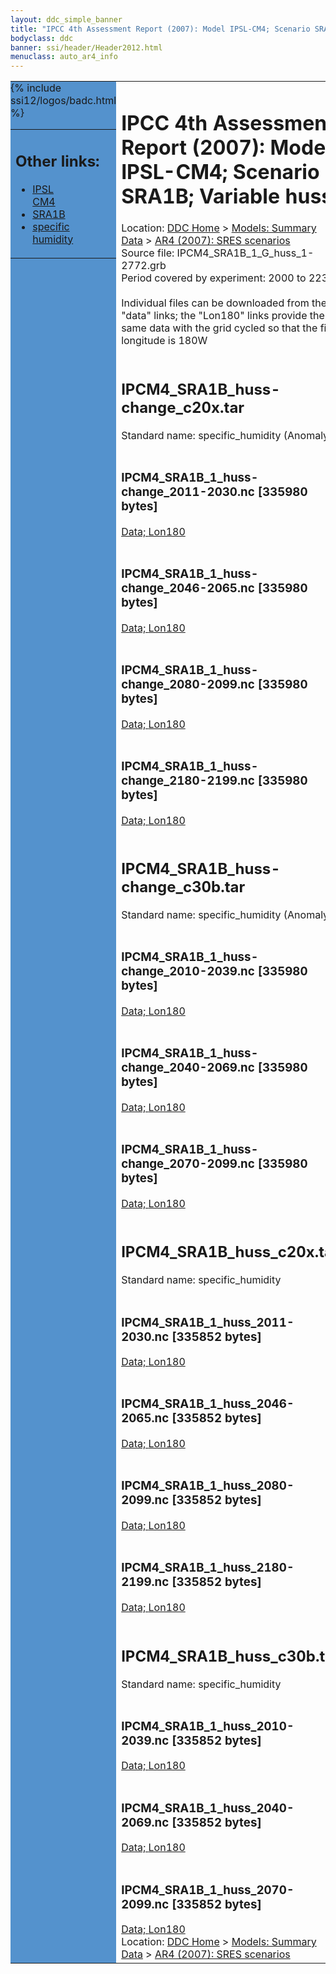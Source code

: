 ```yaml
---
layout: ddc_simple_banner
title: "IPCC 4th Assessment Report (2007): Model IPSL-CM4; Scenario SRA1B; Variable huss"
bodyclass: ddc
banner: ssi/header/Header2012.html
menuclass: auto_ar4_info
---
```



<table width="100%" border="0" cellspacing="0" cellpadding="0" style="border-collapse: collapse;">
<tr style="margin:0;padding:0;border:0;">
<td style="margin:0;padding:0;border:0;height:1pt;width:150pt;background:#5492CD;" valign="top" >

<div id="lh-col2" class="auto_ar4_info">
<table class="menumain" bgcolor="#5492CD" cellspacing="0" width="100%" border="0">
<tr><td>
<h2> Other links:</h2>
<ul>
<li><a href="/auto/ar4/model-IPSL-CM4.html">IPSL<br/>CM4</a></li>
<li><a href="/auto/ar4/scenario-SRA1B.html">SRA1B</a></li>
<li><a href="/auto/ar4/var-specific_humidity.html">specific humidity</a></li>
</ul>
</td></tr>
{% include ssi12/logos/badc.html %}
</table>
</div>
</td>
<td><h1>IPCC 4th Assessment Report (2007): Model IPSL-CM4; Scenario SRA1B; Variable huss</h1>

<!-- Breadcrumb1 -->
<div id="breadcrumb1" align="left">
Location: <a href="/index.html">DDC Home</a> > <a href="/sim/gcm_clim/">Models: Summary Data</a>
> <a href="/sim/gcm_clim/SRES_AR4/index.html">AR4 (2007): SRES scenarios</a>
</div>
<!-- End of Breadcrumb1 -->Source file: IPCM4_SRA1B_1_G_huss_1-2772.grb
<br/>
Period covered by experiment: 2000 to 2230<br/>
<br/>Individual files can be downloaded from the "data" links; the "Lon180" links provide the same data
         with the grid cycled so that the first longitude is 180W<br/>
<br/><h2>IPCM4_SRA1B_huss-change_c20x.tar</h2>
Standard name: specific_humidity (Anomaly)<br>
<br/><h3>IPCM4_SRA1B_1_huss-change_2011-2030.nc [335980 bytes]</h3>
<a href="/cgi-bin/downl/ar4_nc/huss/IPCM4_SRA1B_1_huss-change_2011-2030.nc">Data; </a><a href="/cgi-bin/downl/ar4_nc/huss/IPCM4_SRA1B_1_huss-change_2011-2030.cyto180.nc"> Lon180</a><br/>
<br/><h3>IPCM4_SRA1B_1_huss-change_2046-2065.nc [335980 bytes]</h3>
<a href="/cgi-bin/downl/ar4_nc/huss/IPCM4_SRA1B_1_huss-change_2046-2065.nc">Data; </a><a href="/cgi-bin/downl/ar4_nc/huss/IPCM4_SRA1B_1_huss-change_2046-2065.cyto180.nc"> Lon180</a><br/>
<br/><h3>IPCM4_SRA1B_1_huss-change_2080-2099.nc [335980 bytes]</h3>
<a href="/cgi-bin/downl/ar4_nc/huss/IPCM4_SRA1B_1_huss-change_2080-2099.nc">Data; </a><a href="/cgi-bin/downl/ar4_nc/huss/IPCM4_SRA1B_1_huss-change_2080-2099.cyto180.nc"> Lon180</a><br/>
<br/><h3>IPCM4_SRA1B_1_huss-change_2180-2199.nc [335980 bytes]</h3>
<a href="/cgi-bin/downl/ar4_nc/huss/IPCM4_SRA1B_1_huss-change_2180-2199.nc">Data; </a><a href="/cgi-bin/downl/ar4_nc/huss/IPCM4_SRA1B_1_huss-change_2180-2199.cyto180.nc"> Lon180</a><br/>
<br/><h2>IPCM4_SRA1B_huss-change_c30b.tar</h2>
Standard name: specific_humidity (Anomaly)<br>
<br/><h3>IPCM4_SRA1B_1_huss-change_2010-2039.nc [335980 bytes]</h3>
<a href="/cgi-bin/downl/ar4_nc/huss/IPCM4_SRA1B_1_huss-change_2010-2039.nc">Data; </a><a href="/cgi-bin/downl/ar4_nc/huss/IPCM4_SRA1B_1_huss-change_2010-2039.cyto180.nc"> Lon180</a><br/>
<br/><h3>IPCM4_SRA1B_1_huss-change_2040-2069.nc [335980 bytes]</h3>
<a href="/cgi-bin/downl/ar4_nc/huss/IPCM4_SRA1B_1_huss-change_2040-2069.nc">Data; </a><a href="/cgi-bin/downl/ar4_nc/huss/IPCM4_SRA1B_1_huss-change_2040-2069.cyto180.nc"> Lon180</a><br/>
<br/><h3>IPCM4_SRA1B_1_huss-change_2070-2099.nc [335980 bytes]</h3>
<a href="/cgi-bin/downl/ar4_nc/huss/IPCM4_SRA1B_1_huss-change_2070-2099.nc">Data; </a><a href="/cgi-bin/downl/ar4_nc/huss/IPCM4_SRA1B_1_huss-change_2070-2099.cyto180.nc"> Lon180</a><br/>
<br/><h2>IPCM4_SRA1B_huss_c20x.tar</h2>
Standard name: specific_humidity<br>
<br/><h3>IPCM4_SRA1B_1_huss_2011-2030.nc [335852 bytes]</h3>
<a href="/cgi-bin/downl/ar4_nc/huss/IPCM4_SRA1B_1_huss_2011-2030.nc">Data; </a><a href="/cgi-bin/downl/ar4_nc/huss/IPCM4_SRA1B_1_huss_2011-2030.cyto180.nc"> Lon180</a><br/>
<br/><h3>IPCM4_SRA1B_1_huss_2046-2065.nc [335852 bytes]</h3>
<a href="/cgi-bin/downl/ar4_nc/huss/IPCM4_SRA1B_1_huss_2046-2065.nc">Data; </a><a href="/cgi-bin/downl/ar4_nc/huss/IPCM4_SRA1B_1_huss_2046-2065.cyto180.nc"> Lon180</a><br/>
<br/><h3>IPCM4_SRA1B_1_huss_2080-2099.nc [335852 bytes]</h3>
<a href="/cgi-bin/downl/ar4_nc/huss/IPCM4_SRA1B_1_huss_2080-2099.nc">Data; </a><a href="/cgi-bin/downl/ar4_nc/huss/IPCM4_SRA1B_1_huss_2080-2099.cyto180.nc"> Lon180</a><br/>
<br/><h3>IPCM4_SRA1B_1_huss_2180-2199.nc [335852 bytes]</h3>
<a href="/cgi-bin/downl/ar4_nc/huss/IPCM4_SRA1B_1_huss_2180-2199.nc">Data; </a><a href="/cgi-bin/downl/ar4_nc/huss/IPCM4_SRA1B_1_huss_2180-2199.cyto180.nc"> Lon180</a><br/>
<br/><h2>IPCM4_SRA1B_huss_c30b.tar</h2>
Standard name: specific_humidity<br>
<br/><h3>IPCM4_SRA1B_1_huss_2010-2039.nc [335852 bytes]</h3>
<a href="/cgi-bin/downl/ar4_nc/huss/IPCM4_SRA1B_1_huss_2010-2039.nc">Data; </a><a href="/cgi-bin/downl/ar4_nc/huss/IPCM4_SRA1B_1_huss_2010-2039.cyto180.nc"> Lon180</a><br/>
<br/><h3>IPCM4_SRA1B_1_huss_2040-2069.nc [335852 bytes]</h3>
<a href="/cgi-bin/downl/ar4_nc/huss/IPCM4_SRA1B_1_huss_2040-2069.nc">Data; </a><a href="/cgi-bin/downl/ar4_nc/huss/IPCM4_SRA1B_1_huss_2040-2069.cyto180.nc"> Lon180</a><br/>
<br/><h3>IPCM4_SRA1B_1_huss_2070-2099.nc [335852 bytes]</h3>
<a href="/cgi-bin/downl/ar4_nc/huss/IPCM4_SRA1B_1_huss_2070-2099.nc">Data; </a><a href="/cgi-bin/downl/ar4_nc/huss/IPCM4_SRA1B_1_huss_2070-2099.cyto180.nc"> Lon180</a><br/>
<!-- Breadcrumb2 -->
<div id="breadcrumb2" align="left">
Location: <a href="/index.html">DDC Home</a> > <a href="/sim/gcm_clim/">Models: Summary Data</a>
> <a href="/sim/gcm_clim/SRES_AR4/index.html">AR4 (2007): SRES scenarios</a>
</div>
<!-- End of Breadcrumb2 --></td></tr></table>
